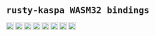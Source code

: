 
# `rusty-kaspa WASM32 bindings`

[<img alt="github" src="https://img.shields.io/badge/github-kaspanet/rusty--kaspa-8da0cb?style=for-the-badge&labelColor=555555&color=8da0cb&logo=github" height="20">](https://github.com/kaspanet/rusty-kaspa/tree/master/wasm)
[<img alt="crates.io" src="https://img.shields.io/crates/v/kaspa-wasm.svg?maxAge=2592000&style=for-the-badge&color=fc8d62&logo=rust" height="20">](https://crates.io/crates/kaspa-wasm)
[<img alt="docs.rs" src="https://img.shields.io/badge/docs.rs-kaspa--wasm-56c2a5?maxAge=2592000&style=for-the-badge&logo=docs.rs" height="20">](https://docs.rs/kaspa-wasm)
<img alt="license" src="https://img.shields.io/crates/l/kaspa-wasm.svg?maxAge=2592000&color=6ac&style=for-the-badge&logoColor=fff" height="20">
<img src="https://img.shields.io/badge/platforms:-informational?style=for-the-badge&color=555555" height="20">
<img src="https://img.shields.io/badge/Rust native -informational?style=for-the-badge&color=3080c0" height="20">
<img src="https://img.shields.io/badge/wasm32 browser -informational?style=for-the-badge&color=3080c0" height="20">
<img src="https://img.shields.io/badge/wasm32 node.js -informational?style=for-the-badge&color=3080c0" height="20">

